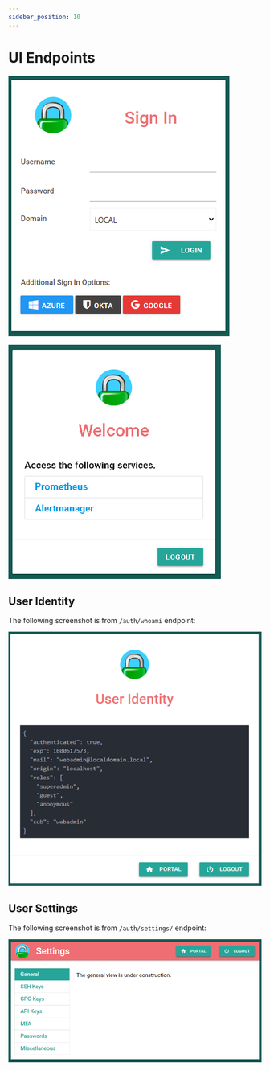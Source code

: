 ```yaml
---
sidebar_position: 10
---
```


# UI Endpoints

![](./images/basic_login.png)

![](./images/basic_portal.png)

## User Identity

The following screenshot is from `/auth/whoami` endpoint:

![](./images/whoami.png)

## User Settings

The following screenshot is from `/auth/settings/` endpoint:

![](./images/settings.png)
